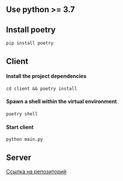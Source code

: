 ## Use python >= 3.7

## Install poetry
```shell
pip install poetry
```

## Client

#### Install the project dependencies
```shell
cd client && poetry install 
```

#### Spawn a shell within the virtual environment
```shell
poetry shell
```

#### Start client
```shell
python main.py
```
## Server

[Ссылка на репозиторий](https://github.com/unbrokenguy/sys-arch-server)
